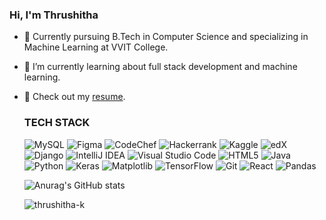 ### Hi, I'm Thrushitha



- 🔭 Currently pursuing B.Tech in Computer Science and specializing in Machine Learning at VVIT College.
- 🌱 I’m currently learning about full stack development and machine learning.
- 💼 Check out my [resume](https://drive.google.com/file/d/1h-MeqKyqXyFFK88xpISOZcFzaocjVLLJ/view?usp=sharing).

  <h3>TECH STACK</h3>
  
  ![MySQL](https://img.shields.io/badge/mysql-4479A1.svg?style=for-the-badge&logo=mysql&logoColor=white)
  ![Figma](https://img.shields.io/badge/figma-%23F24E1E.svg?style=for-the-badge&logo=figma&logoColor=white)
  ![CodeChef](https://img.shields.io/badge/CodeChef-%23964B00.svg?style=for-the-badge&logo=CodeChef&logoColor=white)
  ![Hackerrank](https://img.shields.io/badge/-Hackerrank-2EC866?style=for-the-badge&logo=HackerRank&logoColor=white)
  ![Kaggle](https://img.shields.io/badge/Kaggle-035a7d?style=for-the-badge&logo=kaggle&logoColor=white)
  ![edX](https://img.shields.io/badge/edX-%2302262B.svg?style=for-the-badge&logo=edX&logoColor=white)
  ![Django](https://img.shields.io/badge/django-%23092E20.svg?style=for-the-badge&logo=django&logoColor=white)
  ![IntelliJ IDEA](https://img.shields.io/badge/IntelliJIDEA-000000.svg?style=for-the-badge&logo=intellij-idea&logoColor=white)
  ![Visual Studio Code](https://img.shields.io/badge/Visual%20Studio%20Code-0078d7.svg?style=for-the-badge&logo=visual-studio-code&logoColor=white)
  ![HTML5](https://img.shields.io/badge/html5-%23E34F26.svg?style=for-the-badge&logo=html5&logoColor=white)
  ![Java](https://img.shields.io/badge/java-%23ED8B00.svg?style=for-the-badge&logo=openjdk&logoColor=white)
  ![Python](https://img.shields.io/badge/python-3670A0?style=for-the-badge&logo=python&logoColor=ffdd54)
  ![Keras](https://img.shields.io/badge/Keras-%23D00000.svg?style=for-the-badge&logo=Keras&logoColor=white)
  ![Matplotlib](https://img.shields.io/badge/Matplotlib-%23ffffff.svg?style=for-the-badge&logo=Matplotlib&logoColor=black)
  ![TensorFlow](https://img.shields.io/badge/TensorFlow-%23FF6F00.svg?style=for-the-badge&logo=TensorFlow&logoColor=white)
  ![Git](https://img.shields.io/badge/git-%23F05033.svg?style=for-the-badge&logo=git&logoColor=white)
  ![React](https://img.shields.io/badge/react-%2320232a.svg?style=for-the-badge&logo=react&logoColor=%2361DAFB)
  ![Pandas](https://img.shields.io/badge/pandas-%23150458.svg?style=for-the-badge&logo=pandas&logoColor=white)

  
  ![Anurag's GitHub stats](https://github-readme-stats.vercel.app/api?username=thrushitha-k)

  <p><img align="center" src="https://github-readme-streak-stats.herokuapp.com/?user=thrushitha-k&" alt="thrushitha-k" /></p>
  
  

  
  
  
